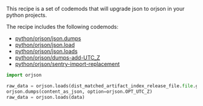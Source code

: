 This recipe is a set of codemods that will upgrade json to orjson in your python projects.

The recipe includes the following codemods:

-   [python/orjson/json.dumps](https://github.com/codemod-com/codemod/tree/main/packages/codemods/python/orjson/json.dumps)
-   [python/orjson/json.load](https://github.com/codemod-com/codemod/tree/main/packages/codemods/python/orjson/json.load)
-   [python/orjson/json.loads](https://github.com/codemod-com/codemod/tree/main/packages/codemods/python/orjson/json.loads)
-   [python/orjson/dumps-add-UTC_Z](https://github.com/codemod-com/codemod/tree/main/packages/codemods/python/orjson/orjson.dumps-add-UTC_Z)
-   [python/orjson/sentry-import-replacement](https://github.com/codemod-com/codemod/tree/main/packages/codemods/python/orjson/sentry-import-replacement)

```python
import orjson

raw_data = orjson.loads(dist_matched_artifact_index_release_file.file.getfile().read())
orjson.dumps(content_as_json, option=orjson.OPT_UTC_Z)
raw_data = orjson.loads(data)
```